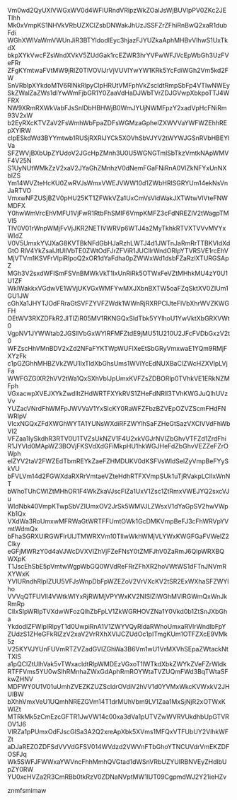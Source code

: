 Vm0wd2QyUXlVWGxWV0d4WFlURndVRlpzWkZOalJsWjBUVlpPV0ZKc2JETlhh
Mk0xVmpKS1NHVkVRbUZXClZsbDNWakJhUzJSSFZrZFhiRnBwQ2xaR1dubFdi
WGhXWlVaWmVWUnJiR3BTYldodlEyc3hjazFJYUZkaAphMHBvVlhwS1UxTkdX
bkpXYkVwcFZsWndXVkV5ZUdGak1rcEZWR3hrYVFwWFJVcEpWbGh3UzFVeFRr
ZFgKYmtwaFVtMW9jRlZ0TlVOVlJrVjVUVlYwYW1KRk5YcFdiWGh2Vm5kd2FW
SnVRblpXYkdoM1V6RlNkRlpyClpHRUtVMFphVkZscldtRmpSbFp4VTIwNWEy
SkZWalZaZWs1dlYwWmFjbGR1Y0ZaaVdHaDJWbTVrZDJGVwpXbkpoTTJ4WFRX
NW9XRmRXWkVabFJsSnlDbHBHWjB0WmJYUjNWMFpzY2xadVpHcFNiRm93V2xW
b2EyRXcKTVZaV2FsWmhWbFpaZDFsWGMzaGphelZXWVVaYWFWZEhhREpXYlRW
clpESkdWd3BYYmtwb1RUSjRXRlJYCk5XOVhSbVJYV2tWYWJGSnRVbHBEYlVa
SFZWVjBXbUpZYUdoV2JGcHpZMnh3U0U5WGNGTmlSbTkzVmtkNApWMVF4V25N
S1UyNUtWMkZzV2xaV2JYaGhZMnhzV0dNemFGaFNiRnA0VlZkNFYxUnNXblZS
Ym14WVZteHcKU0ZwRVJsWmxVWEJVWW10d1ZWbHRlSGRYUm14ekNsVnJaRTVO
VmxwNFZUSjBZV0pHU25KT1ZFWkVZa1UxCmVsVldWakJXTWtwVlVteFNWMDFX
Y0hwWmVrcEhVMFU1VjFwR1RtbFhSMlF6VmpKMFZ3cFdNREZIV2tWagpTMVl5
TlV0V01rWnpWMjFvVjJKR2NETlVWRVp6WTJ4a2MyTkhkRTVXTVVvMVYxWldZ
V0V5UmxkYVJXaG8KVTBkNFdGbHJaRzhLWTJ4d1JWTnJaRmRrTTBKVldXdGtO
RlV4YkZsalJtUllVbTE0ZWtOdFJrZFViR1JUCllrWndORlpYTVRSVE1rcEhV
MjVTVm1KSVFrVlpiRlpoQ2xOR1dYaFdha0pZWWxWd1dsbFZaRzlXTURGSApZ
MGh3V2sxdWFISmFSVnBMWkVkT1IxUnRiRk5OTWxFeVZtMHhkMU4zY0U1U1ZF
WklWakkxVGdwVE1WVjUKVGxWMFYwMXJXbnBXTW5oaFZqSktXV0ZIUm1GU1JW
cGhXa1JHYTJOdFRraGtSVFZYVFZWdk1WWnRjRXRPClJteFlVbXhrWVZKWGFH
OEtWV3RXZDFkR2JITlZiR05MV1RKNGQxSldTbk5YYlhoU1YwVktXbGRXVWt0
VgpNV1JYWWtab2JGSllVbGxWYlRFMFZtdE9jMU51U210U2JFcFVDbGxzV2t0
WFZscHhVMnBDV2xZd2NFaFYKTWpWUFlXeEtSbGRyVmxwaE1YQm9RMjFXYzFk
c1pGZGhhMHBZVkZWU1IxTldXbGhsUms1WVlYcEdNUXBaClZWcHZXVlpLVjFa
WWFGZGlXR2hVV2tWa1QxSXhVblJpUmxKVFZsZDBORlp0TVhkVE1ERkNZMFph
VGxacwpXVEJXYkZwdlltZHdWRTFXYkRVS1ZHeFdNRll3TVhKWGJuQlhUVzVv
YUZacVNrdFhWMFpJWVVaV1YxSlcKY0RaWFZFbzBZVEpOZVZScmFHdFNWRlpV
VlcxNGQxZFdXWGhWYTA1YUNsWXdiRFZWYlhSaFZHeGtSazVXClVVdFhWbVI2
VFZaa1IySkdhR3RTV0U1TVZsUkNZV1F4U2xkVGJrNVlZbGhvVTFZd1ZrdFhi
R1JYVld0MApWZ3BOVjFKSVdXdGFiMkpHU1hkWGJHeFdZbGhvVEZZeFZrOWph
elZYV2taV2FWZEdTbmREYkZaeFZHMDUKV0dKSFVsWldSelZyVmpBeFYySkVU
bFVLVm14d2FGWXdaRXRrVmtaeVZteHdhRTFXVmpSUk1uTjRVakpLClIxWnNT
bWhoTUhCWlZtMHhOR1F4WkZkaVJscFlZa1UxV1Zsc1ZtRmxVWEJYQ2sxcVJu
WldNbk40VmpKTwpSbVZIUmxOV2JrSk5WMVJLZWsxV1dYaGpSV2hwVWpKb1Qx
VXdWa3RoUmxwMFRWaGtWRTFFUmtOWk1GcDMKVmpBeFJ3cFhWRVpYVmtWdmQx
bFhaSGRXUlRGWFlrUlJTMWRXVm10TlIwWkhWMjVLYWxKWGFGaFVWelZ2Clky
eGFjMWRzY0d4aVJWcDVXVlZhVjFZeFNsY0tZMFJhV0ZaRmJ6QlpWRXBQWXpK
T1JscEhSbE5pVmtwWgpWbGQ0WVdReFRrZFhXR2hoVWtWS1dFTnJNVmRXYWxK
YVlURndhRlpIZUU5VFJsWnpDbFpWZEZoV2VrVXcKV2tSR2ExWXhaSFZWYlho
VVVqQTFUVll4VWtkWlYxRjRWMjVPYWxKV2NISlZiWGhMVlRGWmQxWnJkRmRp
ClIxSlpWRlpTVXdwWFozQlhZbFpLV1ZkWGRHOVZNa1Y0Vkd0b1ZtSnJXbGha
YkdodlZFWlplRlpyT1d0UwpiRnA1V1ZWYVQyRldaRWhoUmxaRVlrWndlbFpY
ZUdzS1ZHeGFkRlZzV2xaV2VrRXhXVlJCZUdOc1pITmgKUm1OTFZXcE9VMk5z
V25KYVJYUnFUVmRTZVZadGVIZGhWa3B6Vm1wU1VrMXVhSEpaZWtackNtTXlS
a1pQClZtUlhVak5vTWxacldtRlpWMDEzVGxoT1lWTkdXbkZWYkZVeFZrWldk
RTFFVms5YU0wSlhRMnhaZWxGdAphRmROYWtaTVZUQmFWd3BqTWtaSFkwZHNV
MDFWY0U1V01uUmhZVEZKZUZScldrOVdiV2hVV1d0YVMxWkcKVWxkV2JHUlBW
bXhhVmxVeU1UQmhNREZGVm14T1drMUhVbm9LV1Zaa1MxSjNjR2xOTWxKWlZt
MTRkMk5zCmEzcGFTR1JwVW14c00xa3dVa1pUTVZwWVRVUkdhbUpGTVROV1J6
VlRZa1pPUmxOdFJscGlSa3A2Q2xreApXbk5XVms1MFQxVTFUbUY2VlhkWFZt
aDJaREZOZDFSdVVVdGFSV014WVdzd2VWVnFTbGhoYTNCUVdrVmEKZDFOSFJq
Wk5SWFJFWWxaYWVncFhhMmhQVGtad1dWSnVRbUZYUlRBNVEyZHdlbUpZY0RW
YU0xcHVZa2R3CmRBb0tkRzV0ZDNaNVptMW1lUT09CgpmdWJ2Y21ieHZv

znmfsmimaw